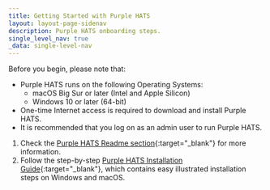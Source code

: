 ```yaml
---
title: Getting Started with Purple HATS
layout: layout-page-sidenav
description: Purple HATS onboarding steps.
single_level_nav: true
_data: single-level-nav
---
```


Before you begin, please note that:

- Purple HATS runs on the following Operating Systems:
  - macOS Big Sur or later (Intel and Apple Silicon)
  - Windows 10 or later (64-bit)
-  One-time Internet access is required to download and install Purple HATS.
-  It is recommended that you log on as an admin user to run Purple HATS.


1. Check the [Purple HATS Readme section](https://go.gov.sg/purple-hats){:target="_blank"} for more information.
2. Follow the step-by-step [Purple HATS Installation Guide](https://go.gov.sg/purple-hats-install-guide){:target="_blank"}, which contains easy illustrated installation steps on Windows and macOS.

